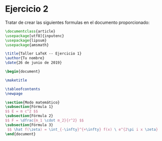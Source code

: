 # Ejercicio 2

Tratar de crear las siguientes formulas en el documento proporcionado:

```latex
\documentclass{article}
\usepackage[utf8]{inputenc}
\usepackage{lipsum}
\usepackage{amsmath}

\title{Taller LaTeX -- Ejercicio 1}
\author{Tu nombre}
\date{26 de junio de 2019}

\begin{document}

\maketitle

\tableofcontents
\newpage

\section{Modo matemático}
\subsection{Fórmula 1}
$$ E = m c^2 $$
\subsection{Fórmula 2}
$$ F = \dfrac{m_1 \cdot m_2}{r^2} $$
\subsection{Fórmula 3}
 $$ \hat f(\zeta) = \int_{-\infty}^{+\infty} f(x) \ e^{2\pi i x \zeta} \mathrm{dx} $$
\end{document}
```
